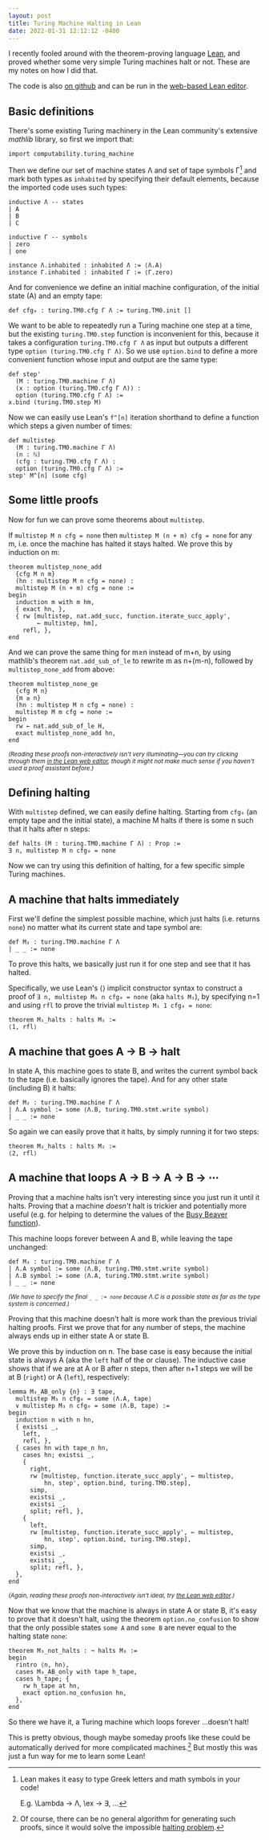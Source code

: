 ```yaml
---
layout: post
title: Turing Machine Halting in Lean
date: 2022-01-31 12:12:12 -0400
---
```


I recently fooled around with the theorem-proving language [Lean](https://leanprover-community.github.io/), and proved whether some very simple Turing machines halt or not. These are my notes on how I did that.

The code is also [on github](https://github.com/hrldcpr/lean-halting) and can be run in the [web-based Lean editor](https://leanprover-community.github.io/lean-web-editor/#url=https%3A%2F%2Fraw.githubusercontent.com%2Fhrldcpr%2Flean-halting%2Fmain%2Fsrc%2Fhalting.lean).


## Basic definitions

There's some existing Turing machinery in the Lean community's extensive *mathlib* library, so first we import that:
```lean
import computability.turing_machine
```

Then we define our set of machine states Λ and set of tape symbols Γ[^symbols] and mark both types as `inhabited` by specifying their default elements, because the imported code uses such types:

[^symbols]:
    Lean makes it easy to type Greek letters and math symbols in your code!

    E.g. \Lambda → Λ, \ex → ∃, …

```lean
inductive Λ -- states
| A
| B
| C

inductive Γ -- symbols
| zero
| one

instance Λ.inhabited : inhabited Λ := ⟨Λ.A⟩
instance Γ.inhabited : inhabited Γ := ⟨Γ.zero⟩
```

And for convenience we define an initial machine configuration, of the initial state (A) and an empty tape:
```lean
def cfg₀ : turing.TM0.cfg Γ Λ := turing.TM0.init []
```

We want to be able to repeatedly run a Turing machine one step at a time, but the existing `turing.TM0.step` function is inconvenient for this, because it takes a configuration `turing.TM0.cfg Γ Λ` as input but outputs a different type `option (turing.TM0.cfg Γ Λ)`. So we use `option.bind` to define a more convenient function whose input and output are the same type:
```lean
def step'
  (M : turing.TM0.machine Γ Λ)
  (x : option (turing.TM0.cfg Γ Λ)) :
  option (turing.TM0.cfg Γ Λ) :=
x.bind (turing.TM0.step M)
```

Now we can easily use Lean's `f^[n]` iteration shorthand to define a function which steps a given number of times:
```lean
def multistep
  (M : turing.TM0.machine Γ Λ)
  (n : ℕ)
  (cfg : turing.TM0.cfg Γ Λ) :
  option (turing.TM0.cfg Γ Λ) :=
step' M^[n] (some cfg)
```


## Some little proofs

Now for fun we can prove some theorems about `multistep`.

If `multistep M n cfg = none` then `multistep M (n + m) cfg = none` for any m, i.e. once the machine has halted it stays halted. We prove this by induction on m:
```lean
theorem multistep_none_add
  {cfg M n m}
  (hn : multistep M n cfg = none) :
  multistep M (n + m) cfg = none :=
begin
  induction m with m hm,
  { exact hn, },
  { rw [multistep, nat.add_succ, function.iterate_succ_apply',
        ← multistep, hm],
    refl, },
end
```

And we can prove the same thing for m≥n instead of m+n, by using mathlib's theorem `nat.add_sub_of_le` to rewrite m as n+(m-n), followed by `multistep_none_add` from above:
```lean
theorem multistep_none_ge
  {cfg M n}
  {m ≥ n}
  (hn : multistep M n cfg = none) :
  multistep M m cfg = none :=
begin
  rw ← nat.add_sub_of_le H,
  exact multistep_none_add hn,
end
```
<small>*(Reading these proofs non-interactively isn't very illuminating—you can try clicking through them [in the Lean web editor](https://leanprover-community.github.io/lean-web-editor/#url=https%3A%2F%2Fraw.githubusercontent.com%2Fhrldcpr%2Flean-halting%2Fmain%2Fsrc%2Fhalting.lean), though it might not make much sense if you haven't used a proof assistant before.)*</small>



## Defining halting

With `multistep` defined, we can easily define halting. Starting from `cfg₀` (an empty tape and the initial state), a machine M halts if there is some n such that it halts after n steps:
```lean
def halts (M : turing.TM0.machine Γ Λ) : Prop :=
∃ n, multistep M n cfg₀ = none
```

Now we can try using this definition of halting, for a few specific simple Turing machines.


## A machine that halts immediately

First we'll define the simplest possible machine, which just halts (i.e. returns `none`) no matter what its current state and tape symbol are:
```lean
def M₁ : turing.TM0.machine Γ Λ
| _ _ := none
```

To prove this halts, we basically just run it for one step and see that it has halted.

Specifically, we use Lean's ⟨⟩ implicit constructor syntax to construct a proof of `∃ n, multistep M₁ n cfg₀ = none` (aka `halts M₁`), by specifying n=1 and using `rfl` to prove the trivial `multistep M₁ 1 cfg₀ = none`:
```lean
theorem M₁_halts : halts M₁ :=
⟨1, rfl⟩
```


## A machine that goes A → B → halt

In state A, this machine goes to state B, and writes the current symbol back to the tape (i.e. basically ignores the tape). And for any other state (including B) it halts:
```lean
def M₂ : turing.TM0.machine Γ Λ
| Λ.A symbol := some ⟨Λ.B, turing.TM0.stmt.write symbol⟩
| _ _ := none
```

So again we can easily prove that it halts, by simply running it for two steps:
```lean
theorem M₂_halts : halts M₂ :=
⟨2, rfl⟩
```


## A machine that loops A → B → A → B → ⋯

Proving that a machine halts isn't very interesting since you just run it until it halts. Proving that a machine *doesn't* halt is trickier and potentially more useful (e.g. for helping to determine the values of the [Busy Beaver function](https://en.wikipedia.org/wiki/Busy_beaver)).

This machine loops forever between A and B, while leaving the tape unchanged:
```lean
def M₃ : turing.TM0.machine Γ Λ
| Λ.A symbol := some ⟨Λ.B, turing.TM0.stmt.write symbol⟩
| Λ.B symbol := some ⟨Λ.A, turing.TM0.stmt.write symbol⟩
| _ _ := none
```
<small>*(We have to specify the final `_ _ := none` because Λ.C is a possible state as far as the type system is concerned.)*</small>

Proving that this machine doesn't halt is more work than the previous trivial halting proofs. First we prove that for any number of steps, the machine always ends up in either state A or state B.

We prove this by induction on n. The base case is easy because the initial state is always A (aka the `left` half of the or clause). The inductive case shows that if we are at A or B after n steps, then after n+1 steps we will be at B (`right`) or A (`left`), respectively:
```lean
lemma M₃_AB_only {n} : ∃ tape,
  multistep M₃ n cfg₀ = some ⟨Λ.A, tape⟩
  ∨ multistep M₃ n cfg₀ = some ⟨Λ.B, tape⟩ :=
begin
  induction n with n hn,
  { existsi _,
    left,
    refl, },
  { cases hn with tape_n hn,
    cases hn; existsi _,
    {
      right,
      rw [multistep, function.iterate_succ_apply', ← multistep,
          hn, step', option.bind, turing.TM0.step],
      simp,
      existsi _,
      existsi _,
      split; refl, },
    {
      left,
      rw [multistep, function.iterate_succ_apply', ← multistep,
          hn, step', option.bind, turing.TM0.step],
      simp,
      existsi _,
      existsi _,
      split; refl, },
  },
end
```
<small>*(Again, reading these proofs non-interactively isn't ideal, try [the Lean web editor](https://leanprover-community.github.io/lean-web-editor/#url=https%3A%2F%2Fraw.githubusercontent.com%2Fhrldcpr%2Flean-halting%2Fmain%2Fsrc%2Fhalting.lean).)*</small>

Now that we know that the machine is always in state A or state B, it's easy to prove that it doesn't halt, using the theorem `option.no_confusion` to show that the only possible states `some A` and `some B` are never equal to the halting state `none`:
```lean
theorem M₃_not_halts : ¬ halts M₃ :=
begin
  rintro ⟨n, hn⟩,
  cases M₃_AB_only with tape h_tape,
  cases h_tape; {
    rw h_tape at hn,
    exact option.no_confusion hn,
  },
end
```

So there we have it, a Turing machine which loops forever …doesn't halt!

This is pretty obvious, though maybe someday proofs like these could be automatically derived for more complicated machines.[^problem] But mostly this was just a fun way for me to learn some Lean!

[^problem]:
    Of course, there can be no general algorithm for generating such proofs, since it would solve the impossible [halting problem](https://en.wikipedia.org/wiki/Halting_problem).
